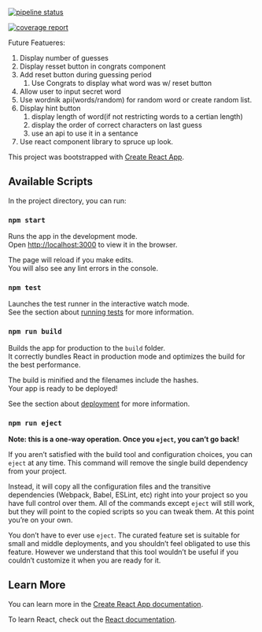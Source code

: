[![pipeline status](https://gitlab.com/funkstyr/jotto/badges/master/pipeline.svg)](https://gitlab.com/funkstyr/jotto/commits/master)

[![coverage report](https://gitlab.com/funkstyr/jotto/badges/master/coverage.svg)](https://gitlab.com/funkstyr/jotto/pipelines)

Future Featueres:

1. Display number of guesses
2. Display resset button in congrats component
3. Add reset button during guessing period
   1. Use Congrats to display what word was w/ reset button
4. Allow user to input secret word
5. Use wordnik api(words/random) for random word or create random list.
6. Display hint button
   1. display length of word(if not restricting words to a certian length)
   2. display the order of correct characters on last guess
   3. use an api to use it in a sentance
7. Use react component library to spruce up look.

This project was bootstrapped with [Create React App](https://github.com/facebook/create-react-app).

## Available Scripts

In the project directory, you can run:

### `npm start`

Runs the app in the development mode.<br>
Open [http://localhost:3000](http://localhost:3000) to view it in the browser.

The page will reload if you make edits.<br>
You will also see any lint errors in the console.

### `npm test`

Launches the test runner in the interactive watch mode.<br>
See the section about [running tests](https://facebook.github.io/create-react-app/docs/running-tests) for more information.

### `npm run build`

Builds the app for production to the `build` folder.<br>
It correctly bundles React in production mode and optimizes the build for the best performance.

The build is minified and the filenames include the hashes.<br>
Your app is ready to be deployed!

See the section about [deployment](https://facebook.github.io/create-react-app/docs/deployment) for more information.

### `npm run eject`

**Note: this is a one-way operation. Once you `eject`, you can’t go back!**

If you aren’t satisfied with the build tool and configuration choices, you can `eject` at any time. This command will remove the single build dependency from your project.

Instead, it will copy all the configuration files and the transitive dependencies (Webpack, Babel, ESLint, etc) right into your project so you have full control over them. All of the commands except `eject` will still work, but they will point to the copied scripts so you can tweak them. At this point you’re on your own.

You don’t have to ever use `eject`. The curated feature set is suitable for small and middle deployments, and you shouldn’t feel obligated to use this feature. However we understand that this tool wouldn’t be useful if you couldn’t customize it when you are ready for it.

## Learn More

You can learn more in the [Create React App documentation](https://facebook.github.io/create-react-app/docs/getting-started).

To learn React, check out the [React documentation](https://reactjs.org/).

